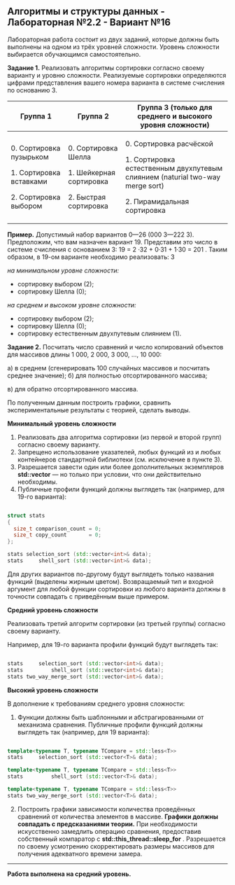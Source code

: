 ## Алгоритмы и структуры данных - Лабораторная №2.2 - Вариант №16

Лабораторная работа состоит из двух заданий, которые должны быть выполнены на одном из трёх уровней сложности. Уровень сложности выбирается обучающимся самостоятельно.

**Задание 1.** Реализовать  алгоритмы  сортировки  согласно  своему  варианту  и  уровню сложности. Реализуемые сортировки определяются цифрами представления вашего номера варианта в системе счисления по основанию 3.


|**Группа 1**|**Группа 2**|**Группа 3 (только для среднего и высокого уровня сложности)**|
| - | - | - |
|<p>0. Сортировка пузырьком</p><p>1. Сортировка вставками</p><p>2. Сортировка выбором</p>|<p>0. Сортировка Шелла</p><p>1. Шейкерная сортировка</p><p>2. Быстрая сортировка</p>|<p>0. Сортировка расчёской</p><p>1. Сортировка естественным двухпутевым слиянием (naturial two-way merge sort)</p><p>2. Пирамидальная сортировка</p>|

**Пример.** Допустимый набор вариантов 0—26 (000 3—222 3). Предположим, что вам назначен вариант 19. Представим это число в системе счисления с основанием 3: 19 = 2 ·32 + 0·31 + 1·30 = 201 . Таким образом, в 19-ом варианте необходимо реализовать: 3

*на минимальном уровне сложности:*

- сортировку выбором (2);
- сортировку Шелла (0);

*на среднем и высоком уровне сложности:*

- сортировку выбором (2);
- сортировку Шелла (0);
- сортировку естественным двухпутевым слиянием (1).

**Задание 2.** Посчитать число сравнений и число копирований объектов для массивов длины 1 000, 2 000, 3 000, …, 10 000:

а) в среднем (сгенерировать 100 случайных массивов и посчитать среднее значение); б) для полностью отсортированного массива;

в) для обратно отсортированного массива.

По полученным данным построить графики, сравнить экспериментальные результаты с теорией, сделать выводы.

**Минимальный уровень сложности**

1. Реализовать два алгоритма сортировки (из первой и второй групп) согласно своему варианту.
1. Запрещено  использование  указателей,  любых  функций  из  **<algorithm>**  и  любых контейнеров стандартной библиотеки (см. исключение в пункте 3).
1. Разрешается завести один или более дополнительных экземпляров  **std::vector<int>** — но только при условии, что они действительно необходимы.
4. Публичные профили функций должны выглядеть так (например, для 19-го варианта):

```cpp

struct stats 
{
  size_t comparison_count = 0;
  size_t copy_count       = 0; 
};

stats selection_sort (std::vector<int>& data); 
stats     shell_sort (std::vector<int>& data);

```

Для других вариантов по-другому будут выглядеть  только названия  функций (выделены жирным цветом). Возвращаемый тип и входной аргумент для любой функции сортировки из любого варианта должны в точности совпадать с приведённым выше примером.

**Средний уровень сложности**

Реализовать третий алгоритм сортировки (из третьей группы) согласно своему варианту.

Например, для 19-го варианта профили функций будут выглядеть так: 

```cpp

stats     selection_sort (std::vector<int>& data);
stats         shell_sort (std::vector<int>& data); 
stats two_way_merge_sort (std::vector<int>& data);

```

**Высокий уровень сложности**

В дополнение к требованиям среднего уровня сложности:

1. Функции  должны  быть  шаблонными  и  абстрагированными  от  механизма  сравнения. Публичные профили функций должны выглядеть так (например, для 19 варианта):

```cpp

template<typename T, typename TCompare = std::less<T>>
stats     selection_sort (std::vector<T>& data);

template<typename T, typename TCompare = std::less<T>>
stats         shell_sort (std::vector<T>& data);

template<typename T, typename TCompare = std::less<T>>
stats two_way_merge_sort (std::vector<T>& data);

```

2. Построить  графики  зависимости  количества  проведённых  сравнений  от  количества элементов  в  массиве.  **Графики  должны  совпадать  с  предсказаниями  теории.**  При необходимости искусственно замедлить операцию сравнения, предоставив собственный компаратор  с  **std::this_thread::sleep_for** .  Разрешается  по  своему  усмотрению скорректировать размеры массивов для получения адекватного времени замера.
  
___
**Работа выполнена на средний уровень.**

